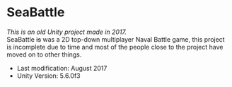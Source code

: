 # SeaBattle
*This is an old Unity project made in 2017.*  
SeaBattle ~~is~~ was a 2D top-down multiplayer Naval Battle game, this project is incomplete due to time and most of the people close to the project have moved on to other things.

- Last modification: August 2017
- Unity Version: 5.6.0f3
